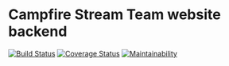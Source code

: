 # Campfire Stream Team website backend

[![Build Status](https://travis-ci.com/blackjackkent/campfire.backend.svg?branch=development)](https://travis-ci.com/blackjackkent/campfire.backend)
[![Coverage Status](https://coveralls.io/repos/github/blackjackkent/campfire.backend/badge.svg?branch=development)](https://coveralls.io/github/blackjackkent/campfire.backend?branch=development)
[![Maintainability](https://api.codeclimate.com/v1/badges/af55345a7f9bd38a8aea/maintainability)](https://codeclimate.com/github/blackjackkent/campfire.backend/maintainability)

